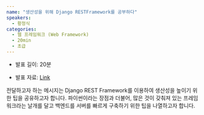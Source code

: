 ```yaml
---
name: "생산성을 위해 Django RESTFramework를 공부하다"
speakers:
  - 황정식
categories:
  - 웹 프레임워크 (Web Framework)
  - 20min
  - 초급
---
```


- 발표 길이: 20분

- 발표 자료: [Link](https://drive.google.com/file/d/1NitCsSD-AcLj7v9wMiztY8bd98IZZjYR/view)

전달하고자 하는 메시지는 Django REST Framework를 이용하여 생산성을 높이기 위한 팁을 공유하고자 합니다. 파이썬이라는 장점과 더불어, 많은 것이 갖춰져 있는 프레임워크라는 날개를 달고 백엔드를 서버를 빠르게 구축하기 위한 팁을 나열하고자 합니다.
